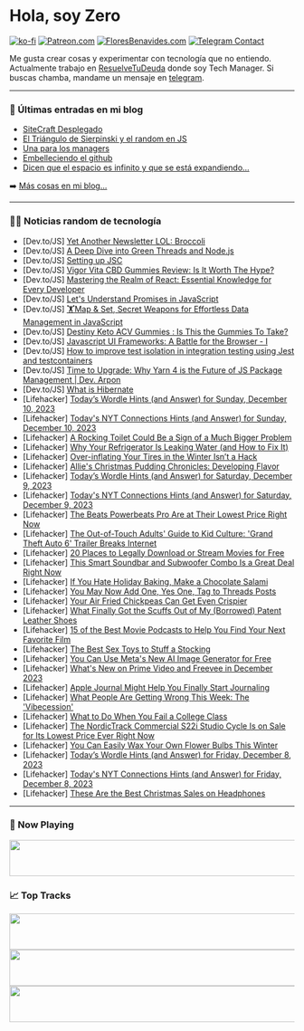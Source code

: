 # Hola, soy Zero

[![ko-fi](https://ko-fi.com/img/githubbutton_sm.svg)](https://ko-fi.com/J3J4N0LUK)
[![Patreon.com](https://img.shields.io/endpoint.svg?url=https%3A%2F%2Fshieldsio-patreon.vercel.app%2Fapi%3Fusername%3Dzerodragon%26type%3Dpatrons&style=for-the-badge)](https://patreon.com/zerodragon)
[![FloresBenavides.com](https://img.shields.io/website?down_message=oops&label=MiBlog&style=for-the-badge&up_message=online&url=https%3A%2F%2Ffloresbenavides.com)](https://floresbenavides.com)
[![Telegram Contact](https://img.shields.io/badge/escr%C3%ADbeme-ZeroDragon-%2326A5E4?style=for-the-badge&logo=telegram)](https://t.me/zerodragon)

Me gusta crear cosas y experimentar con tecnología que no entiendo.
Actualmente trabajo en [ResuelveTuDeuda](http://github.com/resuelve) donde soy Tech Manager.
Si buscas chamba, mandame un mensaje en [telegram](https://t.me/zerodragon).

---

### 📕 Últimas entradas en mi blog
<!-- BLOG-POST-LIST:START -->
- [SiteCraft Desplegado](https://floresbenavides.com/sitecraft-desplegado/)
- [El Triángulo de Sierpinski y el random en JS](https://floresbenavides.com/el-triangulo-de-sierpinski-y-el-random-en-js/)
- [Una para los managers](https://floresbenavides.com/una-para-los-managers/)
- [Embelleciendo el github](https://floresbenavides.com/embelleciendo-el-github/)
- [Dicen que el espacio es infinito y que se está expandiendo…](https://floresbenavides.com/dicen-que-el-espacio-es-infinito-y-que-se-esta-expandiendo/)
<!-- BLOG-POST-LIST:END -->

➡️ [Más cosas en mi blog...](https://floresbenavides.com)

---

### 👨‍💻 Noticias random de tecnología
<!-- TECH-POSTS:START -->
- [Dev.to/JS] [Yet Another Newsletter LOL: Broccoli](https://dev.to/nickytonline/yet-another-newsletter-lol-broccoli-cif)
- [Dev.to/JS] [A Deep Dive into Green Threads and Node.js](https://dev.to/ocodista/a-deep-dive-into-green-threads-and-nodejs-15c3)
- [Dev.to/JS] [Setting up JSC](https://dev.to/leducduynhan/setting-up-jsc-3ken)
- [Dev.to/JS] [Vigor Vita CBD Gummies Review: Is It Worth The Hype?](https://dev.to/vigorvitacbdgummiesfored/vigor-vita-cbd-gummies-review-is-it-worth-the-hype-4m4b)
- [Dev.to/JS] [Mastering the Realm of React: Essential Knowledge for Every Developer](https://dev.to/chaladam/mastering-the-realm-of-react-essential-knowledge-for-every-developer-13fk)
- [Dev.to/JS] [Let&#39;s Understand Promises in JavaScript](https://dev.to/vivek_gupta/lets-understand-promises-in-javascript-h9n)
- [Dev.to/JS] [🏋Map &amp; Set, Secret Weapons for Effortless Data Management in JavaScript](https://dev.to/ahmedgmurtaza/map-and-set-secret-weapons-for-effortless-data-management-in-javascript-ojd)
- [Dev.to/JS] [Destiny Keto ACV Gummies : Is This the Gummies To Take?](https://dev.to/saffernotoe/destiny-keto-acv-gummies-is-this-the-gummies-to-take-4m88)
- [Dev.to/JS] [Javascript UI Frameworks: A Battle for the Browser - I](https://dev.to/kalashin1/javascript-ui-frameworks-a-battle-for-the-browser-i-3kck)
- [Dev.to/JS] [How to improve test isolation in integration testing using Jest and testcontainers](https://dev.to/akinwalehabib/how-to-improve-test-isolation-in-integration-testing-using-jest-and-testcontainers-1ca)
- [Dev.to/JS] [Time to Upgrade: Why Yarn 4 is the Future of JS Package Management | Dev. Arpon](https://dev.to/a4arpon/time-to-upgrade-why-yarn-4-and-nodelinker-are-the-future-of-package-management-dev-arpon-18ca)
- [Dev.to/JS] [What is Hibernate](https://dev.to/javatute673/what-is-hibernate-5g11)
- [Lifehacker] [Today’s Wordle Hints &lpar;and Answer&rpar; for Sunday, December 10, 2023](https://lifehacker.com/entertainment/wordle-answer-today-december-10-2023)
- [Lifehacker] [Today&#39;s NYT Connections Hints &lpar;and Answer&rpar; for Sunday, December 10, 2023](https://lifehacker.com/entertainment/todays-nyt-connections-hints-and-answer-for-sunday-december-10-2023)
- [Lifehacker] [A Rocking Toilet Could Be a Sign of a Much Bigger Problem](https://lifehacker.com/home/how-to-fix-unstable-rocking-toilet)
- [Lifehacker] [Why Your Refrigerator Is Leaking Water &lpar;and How to Fix It&rpar;](https://lifehacker.com/home/how-to-fix-a-leaky-refrigerator)
- [Lifehacker] [Over-inflating Your Tires in the Winter Isn’t a Hack](https://lifehacker.com/travel/dont-over-inflate-tires)
- [Lifehacker] [Allie&#39;s Christmas Pudding Chronicles: Developing Flavor](https://lifehacker.com/food-drink/christmas-pudding-recipe-step-four)
- [Lifehacker] [Today’s Wordle Hints &lpar;and Answer&rpar; for Saturday, December 9, 2023](https://lifehacker.com/entertainment/wordle-answer-today-december-9-2023)
- [Lifehacker] [Today&#39;s NYT Connections Hints &lpar;and Answer&rpar; for Saturday, December 9, 2023](https://lifehacker.com/entertainment/nyt-connections-answer-today-december-9-2023)
- [Lifehacker] [The Beats Powerbeats Pro Are at Their Lowest Price Right Now](https://lifehacker.com/tech/beats-powerbeats-pro-sale)
- [Lifehacker] [The Out-of-Touch Adults&#39; Guide to Kid Culture: &#39;Grand Theft Auto 6&#39; Trailer Breaks Internet](https://lifehacker.com/entertainment/the-out-of-touch-adults-guide-to-kid-culture-grand-theft-auto-6-trailer)
- [Lifehacker] [20 Places to Legally Download or Stream Movies for Free](https://lifehacker.com/these-are-the-best-free-streaming-services)
- [Lifehacker] [This Smart Soundbar and Subwoofer Combo Is a Great Deal Right Now](https://lifehacker.com/tech/roku-streambar-subwoofer-sale)
- [Lifehacker] [If You Hate Holiday Baking, Make a Chocolate Salami](https://lifehacker.com/if-you-hate-holiday-baking-make-a-chocolate-salami-1849889505)
- [Lifehacker] [You May Now Add One, Yes One, Tag to Threads Posts](https://lifehacker.com/tech/how-to-add-tags-to-a-threads-posts)
- [Lifehacker] [Your Air Fried Chickpeas Can Get Even Crispier](https://lifehacker.com/food-drink/best-air-fried-chickpeas-recipe)
- [Lifehacker] [What Finally Got the Scuffs Out of My &lpar;Borrowed&rpar; Patent Leather Shoes](https://lifehacker.com/home/how-to-clean-scuffs-from-patent-leather)
- [Lifehacker] [15 of the Best Movie Podcasts to Help You Find Your Next Favorite Film](https://lifehacker.com/entertainment/best-movie-podcasts)
- [Lifehacker] [The Best Sex Toys to Stuff a Stocking](https://lifehacker.com/relationships/sex-toy-stocking-stuffers)
- [Lifehacker] [You Can Use Meta&#39;s New AI Image Generator for Free](https://lifehacker.com/tech/metas-new-ai-image-generator-is-free)
- [Lifehacker] [What&#39;s New on Prime Video and Freevee in December 2023](https://lifehacker.com/entertainment/new-on-prime-video-and-freevee-december-2023)
- [Lifehacker] [Apple Journal Might Help You Finally Start Journaling](https://lifehacker.com/tech/apple-journal-app-review)
- [Lifehacker] [What People Are Getting Wrong This Week: The &#39;Vibecession&#39;](https://lifehacker.com/entertainment/what-people-get-wrong-vibecession)
- [Lifehacker] [What to Do When You Fail a College Class](https://lifehacker.com/family/what-to-do-if-you-fail-college-class)
- [Lifehacker] [The NordicTrack Commercial S22i Studio Cycle Is on Sale for Its Lowest Price Ever Right Now](https://lifehacker.com/health/nordictrack-s22i-deal-40-percent-off)
- [Lifehacker] [You Can Easily Wax Your Own Flower Bulbs This Winter](https://lifehacker.com/home/how-to-wax-your-own-flower-bulbs)
- [Lifehacker] [Today’s Wordle Hints &lpar;and Answer&rpar; for Friday, December 8, 2023](https://lifehacker.com/entertainment/wordle-answer-today-december-8-2023)
- [Lifehacker] [Today&#39;s NYT Connections Hints &lpar;and Answer&rpar; for Friday, December 8, 2023](https://lifehacker.com/entertainment/nyt-connections-answer-today-december-8-2023)
- [Lifehacker] [These Are the Best Christmas Sales on Headphones](https://lifehacker.com/tech/best-headphone-gifts-christmas)<!-- TECH-POSTS:END -->

---

### 🎵 Now Playing
<a href="https://spotify-now-playing-dun.vercel.app/now-playing?open"><img src="https://spotify-now-playing-dun.vercel.app/now-playing" width="540" height="64"></a>

### 📈 Top Tracks
<a href="https://spotify-now-playing-dun.vercel.app/top-tracks?i=1&open"><img src="https://spotify-now-playing-dun.vercel.app/top-tracks?i=1" width="540" height="64"></a>
<a href="https://spotify-now-playing-dun.vercel.app/top-tracks?i=2&open"><img src="https://spotify-now-playing-dun.vercel.app/top-tracks?i=2" width="540" height="64"></a>
<a href="https://spotify-now-playing-dun.vercel.app/top-tracks?i=3&open"><img src="https://spotify-now-playing-dun.vercel.app/top-tracks?i=3" width="540" height="64"></a>
